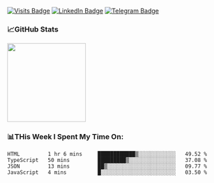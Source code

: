 [![Visits Badge](https://badges.pufler.dev/visits/dimidroll450/dimidroll450)](https://github.com/dimidroll450)
[![LinkedIn Badge](https://img.shields.io/badge/-LinkedIn-0e76a8?style=flat-square&logo=Linkedin&logoColor=white)](https://www.linkedin.com/in/dmitry-kvashchauskas/)
[![Telegram Badge](https://img.shields.io/badge/-Telegram-0088cc?style=flat-square&logo=Telegram&logoColor=white)](https://t.me/kvashchauskas)

### 📈GitHub Stats
<p>
  <img height="180em" src="https://github-readme-stats.vercel.app/api?username=dimidroll450&show_icons=true&hide_border=true&&count_private=true&include_all_commits=true" />
</p>

### 📊THis Week I Spent My Time On:
<!--START_SECTION:waka-->
```text
HTML         1 hr 6 mins     ████████████▒░░░░░░░░░░░░   49.52 % 
TypeScript   50 mins         █████████▒░░░░░░░░░░░░░░░   37.08 % 
JSON         13 mins         ██▒░░░░░░░░░░░░░░░░░░░░░░   09.77 % 
JavaScript   4 mins          █░░░░░░░░░░░░░░░░░░░░░░░░   03.50 % 
```
<!--END_SECTION:waka-->
